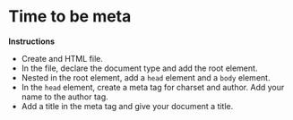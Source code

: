 # Time to be meta

**Instructions**
* Create and HTML file. 
* In the file, declare the document type and add the root element.
* Nested in the root element, add a `head` element and a `body` element.
* In the `head` element, create a meta tag for charset and author. Add your name to the author tag. 
* Add a title in the meta tag and give your document a title. 
